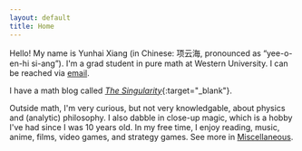 ```yaml
---
layout: default
title: Home
---
```



Hello! My name is Yunhai Xiang (in Chinese: 项云海, pronounced as “yee-o-en-hi si-ang”). I'm a grad student in pure math at Western University. I can be reached via [email](mailto:yxiang72@uwo.ca). 

I have a math blog called [_The Singularity_](https://thesingularity.me){:target="_blank"}. 

Outside math, I'm very curious, but not very knowledgable, about physics and (analytic) philosophy. I also dabble in close-up magic, which is a hobby I've had since I was 10 years old. In my free time, I enjoy reading, music, anime, films, video games, and strategy games. See more in [Miscellaneous](/miscellaneous).


<!--I do not usually browse or use social media except for academic or family-related reasons. I highly recommend this life style. It has been shown that this improves mental health and productivity. -->
<!--
I'm an advocate for Kiran Kedlaya's "no social media" lifestyle. I try to minimize my unnecessary uses of social media, browsing or content-creating (though I still use some messaging functions). I feel that this is very beneficial for my mental health, and I highly recommend that you try the same.-->